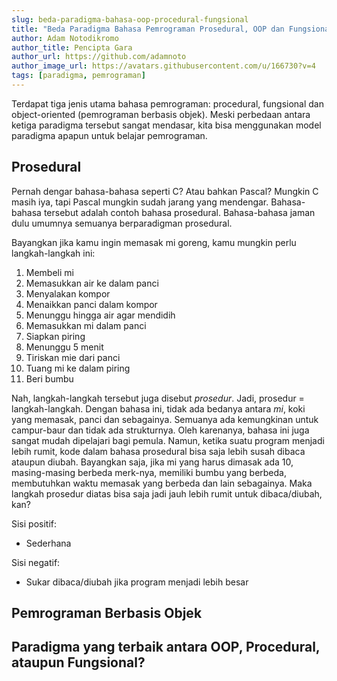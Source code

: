 ```yaml
---
slug: beda-paradigma-bahasa-oop-procedural-fungsional
title: "Beda Paradigma Bahasa Pemrograman Prosedural, OOP dan Fungsional"
author: Adam Notodikromo
author_title: Pencipta Gara
author_url: https://github.com/adamnoto
author_image_url: https://avatars.githubusercontent.com/u/166730?v=4
tags: [paradigma, pemrograman]
---
```


Terdapat tiga jenis utama bahasa pemrograman: procedural, fungsional dan object-oriented (pemrograman berbasis objek). 
Meski perbedaan antara ketiga paradigma tersebut sangat mendasar, kita bisa menggunakan model paradigma apapun untuk 
belajar pemrograman.

<!--truncate-->

## Prosedural

Pernah dengar bahasa-bahasa seperti C? Atau bahkan Pascal? Mungkin C masih iya, tapi Pascal mungkin sudah jarang yang mendengar. Bahasa-bahasa tersebut adalah contoh bahasa prosedural. Bahasa-bahasa jaman dulu umumnya semuanya berparadigman prosedural.

Bayangkan jika kamu ingin memasak mi goreng, kamu mungkin perlu langkah-langkah ini:

1. Membeli mi
2. Memasukkan air ke dalam panci
3. Menyalakan kompor
4. Menaikkan panci dalam kompor
5. Menunggu hingga air agar mendidih
6. Memasukkan mi dalam panci
7. Siapkan piring
8. Menunggu 5 menit
9. Tiriskan mie dari panci
10. Tuang mi ke dalam piring
11. Beri bumbu

Nah, langkah-langkah tersebut juga disebut _prosedur_. Jadi, prosedur = langkah-langkah. Dengan bahasa ini, tidak ada bedanya antara _mi_, koki yang memasak, panci dan sebagainya. Semuanya ada kemungkinan untuk campur-baur dan tidak ada strukturnya. Oleh karenanya, bahasa ini juga sangat mudah dipelajari bagi pemula. Namun, ketika suatu program menjadi lebih rumit, kode dalam bahasa prosedural bisa saja lebih susah dibaca ataupun diubah. Bayangkan saja, jika mi yang harus dimasak ada 10, masing-masing berbeda merk-nya, memiliki bumbu yang berbeda, membutuhkan waktu memasak yang berbeda dan lain sebagainya. Maka langkah prosedur diatas bisa saja jadi jauh lebih rumit untuk dibaca/diubah, kan?

Sisi positif:
- Sederhana

Sisi negatif:
- Sukar dibaca/diubah jika program menjadi lebih besar

## Pemrograman Berbasis Objek

## Paradigma yang terbaik antara OOP, Procedural, ataupun Fungsional?
